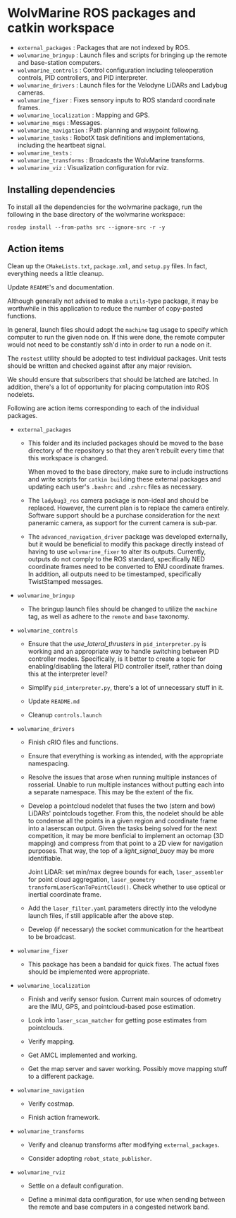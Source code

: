 # WolvMarine ROS packages and catkin workspace

- `external_packages` : Packages that are not indexed by ROS.
- `wolvmarine_bringup` : Launch files and scripts for bringing up the remote and
  base-station computers.
- `wolvmarine_controls` : Control configuration including teleoperation controls,
  PID controllers, and PID interpreter.
- `wolvmarine_drivers` : Launch files for the Velodyne LiDARs and Ladybug
  cameras.
- `wolvmarine_fixer` : Fixes sensory inputs to ROS standard coordinate frames.
- `wolvmarine_localization` : Mapping and GPS.
- `wolvmarine_msgs` : Messages.
- `wolvmarine_navigation` : Path planning and waypoint following.
- `wolvmarine_tasks` : RobotX task definitions and implementations, including
  the heartbeat signal.
- `wolvmarine_tests` :
- `wolvmarine_transforms` : Broadcasts the WolvMarine transforms.
- `wolvmarine_viz` : Visualization configuration for rviz.

## Installing dependencies

To install all the dependencies for the wolvmarine package, run the following
in the base directory of the wolvmarine workspace:

    rosdep install --from-paths src --ignore-src -r -y

## Action items

Clean up the `CMakeLists.txt`, `package.xml`, and `setup.py` files. In fact,
everything needs a little cleanup.

Update `README`'s and documentation.

Although generally not advised to make a `utils`-type package, it may be
worthwhile in this application to reduce the number of copy-pasted functions.

In general, launch files should adopt the `machine` tag usage to specify which
computer to run the given node on. If this were done, the remote computer would
not need to be constantly ssh'd into in order to run a node on it.

The `rostest` utility should be adopted to test individual packages. Unit tests
should be written and checked against after any major revision.

We should ensure that subscribers that should be latched are latched. In
addition, there's a lot of opportunity for placing computation into ROS
nodelets.

Following are action items corresponding to each of the individual packages.

- `external_packages`

    - This folder and its included packages should be moved to the base
      directory of the repository so that they aren't rebuilt every time that
      this workspace is changed.

      When moved to the base directory, make sure to include instructions and
      write scripts for `catkin build`ing these external packages and updating
      each user's `.bashrc` and `.zshrc` files as necessary.

    - The `ladybug3_ros` camera package is non-ideal and should be replaced.
      However, the current plan is to replace the camera entirely. Software
      support should be a purchase consideration for the next paneramic camera,
      as support for the current camera is sub-par.

    - The `advanced_navigation_driver` package was developed externally, but it
      would be beneficial to modify this package directly instead of having to
      use `wolvmarine_fixer` to alter its outputs. Currently, outputs do not
      comply to the ROS standard, specifically NED coordinate frames need to be
      converted to ENU coordinate frames. In addition, all outputs need to be
      timestamped, specifically TwistStamped messages.

- `wolvmarine_bringup`

    - The bringup launch files should be changed to utilize the `machine` tag,
      as well as adhere to the `remote` and `base` taxonomy.

- `wolvmarine_controls`

    - Ensure that the *use_lateral_thrusters* in `pid_interpreter.py` is
      working and an appropriate way to handle switching between PID controller
      modes. Specifically, is it better to create a topic for enabling/disabling
      the lateral PID controller itself, rather than doing this at the
      interpreter level?

    - Simplify `pid_interpreter.py`, there's a lot of unnecessary stuff in it.

    - Update `README.md`

    - Cleanup `controls.launch`

- `wolvmarine_drivers`

    - Finish cRIO files and functions.

    - Ensure that everything is working as intended, with the appropriate
      namespacing.

    - Resolve the issues that arose when running multiple instances of
      rosserial. Unable to run multiple instances without putting each into a
      separate namespace. This may be the extent of the fix.

    - Develop a pointcloud nodelet that fuses the two (stern and bow) LiDARs'
      pointclouds together. From this, the nodelet should be able to condense
      all the points in a given region and coordinate frame into a laserscan
      output. Given the tasks being solved for the next competition, it may be
      more benficial to implement an octomap (3D mapping) and compress from
      that point to a 2D view for navigation purposes. That way, the top of a
      *light_signal_buoy* may be more identifiable.

      Joint LiDAR: set min/max degree bounds for each, `laser_assembler` for
      point cloud aggregation, `laser_geometry`
      `transformLaserScanToPointCloud()`. Check whether to use optical
      or inertial coordinate frame.


    - Add the `laser_filter.yaml` parameters directly into the velodyne launch
      files, if still applicable after the above step.

    - Develop (if necessary) the socket communication for the heartbeat to be
      broadcast.

- `wolvmarine_fixer`

    - This package has been a bandaid for quick fixes. The actual fixes should
      be implemented were appropriate.

- `wolvmarine_localization`

    - Finish and verify sensor fusion. Current main sources of odometry are
      the IMU, GPS, and pointcloud-based pose estimation.

    - Look into `laser_scan_matcher` for getting pose estimates from
      pointclouds.

    - Verify mapping.

    - Get AMCL implemented and working.

    - Get the map server and saver working. Possibly move mapping stuff to a
      different package.

- `wolvmarine_navigation`

    - Verify costmap.

    - Finish action framework.

- `wolvmarine_transforms`

    - Verify and cleanup transforms after modifying `external_packages`.

    - Consider adopting `robot_state_publisher`.

- `wolvmarine_rviz`

    - Settle on a default configuration.

    - Define a minimal data configuration, for use when sending between the
      remote and base computers in a congested network band.
